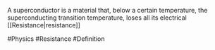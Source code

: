 A superconductor is a material that, below a certain temperature, the superconducting transition temperature, loses all its electrical [[Resistance|resistance]] 


#Physics #Resistance #Definition